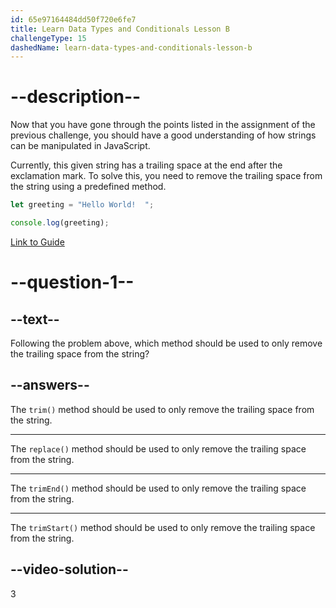 ```yaml
---
id: 65e97164484dd50f720e6fe7
title: Learn Data Types and Conditionals Lesson B
challengeType: 15
dashedName: learn-data-types-and-conditionals-lesson-b
---
```

# --description--

Now that you have gone through the points listed in the assignment of the previous challenge, you should have a good understanding of how strings can be manipulated in JavaScript.

Currently, this given string has a trailing space at the end after the exclamation mark. To solve this, you need to remove the trailing space from the string using a predefined method.

```javascript
let greeting = "Hello World!  ";

console.log(greeting);
```

<a href="https://www.freecodecamp.org/news/javascript-string-handbook" target="_blank"> Link to Guide </a>

# --question-1--

## --text--

Following the problem above, which method should be used to only remove the trailing space from the string?

## --answers--

The `trim()` method should be used to only remove the trailing space from the string.

---

The `replace()` method should be used to only remove the trailing space from the string.

---

The `trimEnd()` method should be used to only remove the trailing space from the string.

---

The `trimStart()` method should be used to only remove the trailing space from the string.

## --video-solution--

3
